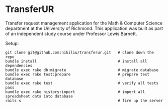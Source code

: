 TransferUR
==========

Transfer request management application for the Math & Computer Science department
at the University of Richmond. This application was built as part of an independent
study course under Professor Lewis Barnett.

Setup:

    git clone git@github.com:nikiliu/transferur.git   # clone down the repo
    bundle install                                    # install all dependencies
    bundle exec rake db:migrate                       # migrate database
    bundle exec rake test:prepare                     # prepare test database
    bundle exec rake test                             # verify all tests pass
    bundle exec rake history:import                   # import all spreadsheet data into database
    rails s                                           # fire up the server
